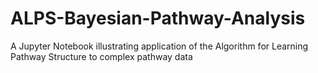 # ALPS-Bayesian-Pathway-Analysis
A Jupyter Notebook illustrating application of the Algorithm for Learning Pathway Structure to complex pathway data
